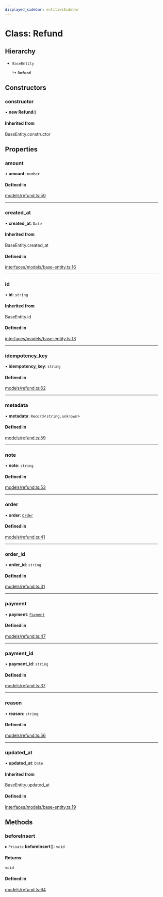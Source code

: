 ```yaml
---
displayed_sidebar: entitiesSidebar
---
```


# Class: Refund

## Hierarchy

- `BaseEntity`

  ↳ **`Refund`**

## Constructors

### constructor

• **new Refund**()

#### Inherited from

BaseEntity.constructor

## Properties

### amount

• **amount**: `number`

#### Defined in

[models/refund.ts:50](https://github.com/chiubaca/medusa/blob/5abd48900/packages/medusa/src/models/refund.ts#L50)

___

### created\_at

• **created\_at**: `Date`

#### Inherited from

BaseEntity.created\_at

#### Defined in

[interfaces/models/base-entity.ts:16](https://github.com/chiubaca/medusa/blob/5abd48900/packages/medusa/src/interfaces/models/base-entity.ts#L16)

___

### id

• **id**: `string`

#### Inherited from

BaseEntity.id

#### Defined in

[interfaces/models/base-entity.ts:13](https://github.com/chiubaca/medusa/blob/5abd48900/packages/medusa/src/interfaces/models/base-entity.ts#L13)

___

### idempotency\_key

• **idempotency\_key**: `string`

#### Defined in

[models/refund.ts:62](https://github.com/chiubaca/medusa/blob/5abd48900/packages/medusa/src/models/refund.ts#L62)

___

### metadata

• **metadata**: `Record`<`string`, `unknown`\>

#### Defined in

[models/refund.ts:59](https://github.com/chiubaca/medusa/blob/5abd48900/packages/medusa/src/models/refund.ts#L59)

___

### note

• **note**: `string`

#### Defined in

[models/refund.ts:53](https://github.com/chiubaca/medusa/blob/5abd48900/packages/medusa/src/models/refund.ts#L53)

___

### order

• **order**: [`Order`](Order.md)

#### Defined in

[models/refund.ts:41](https://github.com/chiubaca/medusa/blob/5abd48900/packages/medusa/src/models/refund.ts#L41)

___

### order\_id

• **order\_id**: `string`

#### Defined in

[models/refund.ts:31](https://github.com/chiubaca/medusa/blob/5abd48900/packages/medusa/src/models/refund.ts#L31)

___

### payment

• **payment**: [`Payment`](Payment.md)

#### Defined in

[models/refund.ts:47](https://github.com/chiubaca/medusa/blob/5abd48900/packages/medusa/src/models/refund.ts#L47)

___

### payment\_id

• **payment\_id**: `string`

#### Defined in

[models/refund.ts:37](https://github.com/chiubaca/medusa/blob/5abd48900/packages/medusa/src/models/refund.ts#L37)

___

### reason

• **reason**: `string`

#### Defined in

[models/refund.ts:56](https://github.com/chiubaca/medusa/blob/5abd48900/packages/medusa/src/models/refund.ts#L56)

___

### updated\_at

• **updated\_at**: `Date`

#### Inherited from

BaseEntity.updated\_at

#### Defined in

[interfaces/models/base-entity.ts:19](https://github.com/chiubaca/medusa/blob/5abd48900/packages/medusa/src/interfaces/models/base-entity.ts#L19)

## Methods

### beforeInsert

▸ `Private` **beforeInsert**(): `void`

#### Returns

`void`

#### Defined in

[models/refund.ts:64](https://github.com/chiubaca/medusa/blob/5abd48900/packages/medusa/src/models/refund.ts#L64)
